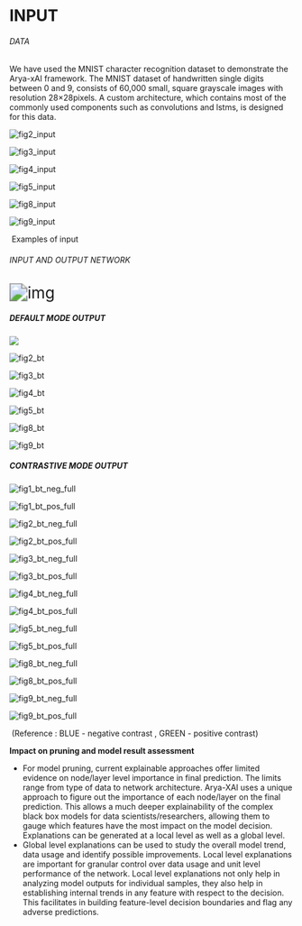 # INPUT 

###### DATA

We have used the MNIST character recognition dataset to demonstrate the Arya-xAI framework. The MNIST dataset of handwritten single digits between 0 and 9, consists of 60,000 small, square grayscale images with resolution 28×28pixels. A custom architecture, which contains most of the commonly used components such as convolutions and lstms, is designed for this data.



![fig2_input](/../fig2_input.png)

![fig3_input](/../fig3_input.png)

![fig4_input](/../fig4_input.png)

![fig5_input](/../fig5_input.png)

![fig8_input](/../fig8_input.png)

![fig9_input](/../fig9_input.png)

​	Examples of input 



###### 												      	INPUT AND OUTPUT NETWORK

<img src="https://lh5.googleusercontent.com/9UnRaieyZs5GoBEGi1og8UUZ9OUgR7I-6JbK_HgrIyV6fYiutKS7cPYrtEnj57c2qZgWwL7fRp46WpH2gCGyfeJeYv2W5t_X9kg1QhAEnUyckTFJ_TJ-MJRu26bVnmM1Dbj01BIQ=s0" alt="img" style="zoom: 200%;" />



##### DEFAULT MODE OUTPUT

![](/../fig1_bt.png)

![fig2_bt](/../fig2_bt.png)

![fig3_bt](/../fig3_bt.png)

![fig4_bt](/../fig4_bt.png)

![fig5_bt](/../fig5_bt.png)

![fig8_bt](/../fig8_bt.png)

![fig9_bt](/../fig9_bt.png)



##### CONTRASTIVE MODE OUTPUT 

![fig1_bt_neg_full](/../fig1_bt_neg_full.png)

![fig1_bt_pos_full](/../fig1_bt_pos_full.png)

![fig2_bt_neg_full](/../fig2_bt_neg_full.png)

![fig2_bt_pos_full](/../fig2_bt_pos_full.png)

![fig3_bt_neg_full](/../fig3_bt_neg_full.png)

![fig3_bt_pos_full](/../fig3_bt_pos_full.png)

![fig4_bt_neg_full](/../fig4_bt_neg_full.png)

![fig4_bt_pos_full](/../fig4_bt_pos_full.png)

![fig5_bt_neg_full](/../fig5_bt_neg_full.png)

![fig5_bt_pos_full](/../fig5_bt_pos_full.png)

![fig8_bt_neg_full](/../fig8_bt_neg_full.png)

![fig8_bt_pos_full](/../fig8_bt_pos_full.png)

![fig9_bt_neg_full](/../fig9_bt_neg_full.png)

![fig9_bt_pos_full](/../fig9_bt_pos_full.png)

​	(Reference : BLUE - negative contrast , GREEN - positive contrast)



**Impact on pruning and model result assessment**

- For model pruning, current explainable approaches offer limited evidence on node/layer level importance in final prediction. The limits range from type of data to network architecture. Arya-XAI uses a unique approach to figure out the importance of each node/layer on the final prediction. This allows a much deeper explainability of the complex black box models for data scientists/researchers, allowing them to gauge which features have the most impact on the model decision. Explanations can be generated at a local level as well as a global level.
- Global level explanations can be used to study the overall model trend, data usage and identify possible improvements. Local level explanations are important for granular control over data usage and unit level performance of the network. Local level explanations not only help in analyzing model outputs for individual samples, they also help in establishing internal trends in any feature with respect to the decision. This facilitates in building feature-level decision boundaries and flag any adverse predictions. 